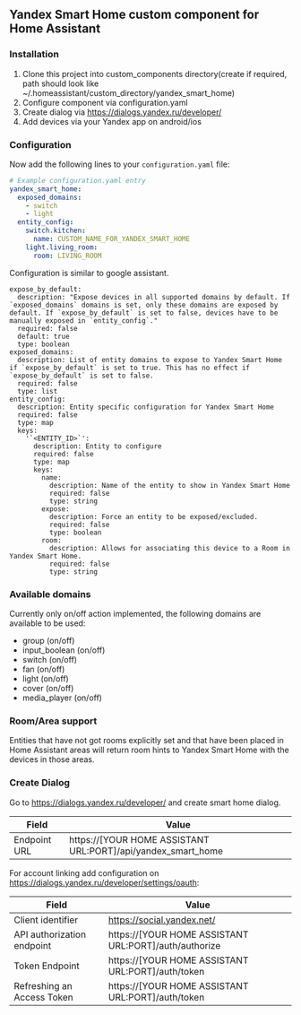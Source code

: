 ## Yandex Smart Home custom component for Home Assistant

### Installation

1. Clone this project into custom_components directory(create if required, path should look like ~/.homeassistant/custom_directory/yandex_smart_home)
2. Configure component via configuration.yaml
3. Create dialog via https://dialogs.yandex.ru/developer/
4. Add devices via your Yandex app on android/ios

### Configuration

Now add the following lines to your `configuration.yaml` file:

```yaml
# Example configuration.yaml entry
yandex_smart_home:
  exposed_domains:
    - switch
    - light
  entity_config:
    switch.kitchen:
      name: CUSTOM_NAME_FOR_YANDEX_SMART_HOME
    light.living_room:
      room: LIVING_ROOM
```

Configuration is similar to google assistant.

```
expose_by_default:
  description: "Expose devices in all supported domains by default. If `exposed_domains` domains is set, only these domains are exposed by default. If `expose_by_default` is set to false, devices have to be manually exposed in `entity_config`."
  required: false
  default: true
  type: boolean
exposed_domains:
  description: List of entity domains to expose to Yandex Smart Home if `expose_by_default` is set to true. This has no effect if `expose_by_default` is set to false.
  required: false
  type: list
entity_config:
  description: Entity specific configuration for Yandex Smart Home
  required: false
  type: map
  keys:
    '`<ENTITY_ID>`':
      description: Entity to configure
      required: false
      type: map
      keys:
        name:
          description: Name of the entity to show in Yandex Smart Home
          required: false
          type: string
        expose:
          description: Force an entity to be exposed/excluded.
          required: false
          type: boolean
        room:
          description: Allows for associating this device to a Room in Yandex Smart Home.
          required: false
          type: string
```

### Available domains

Currently only on/off action implemented, the following domains are available to be used:

- group (on/off)
- input_boolean (on/off)
- switch (on/off)
- fan (on/off)
- light (on/off)
- cover (on/off)
- media_player (on/off)

### Room/Area support

Entities that have not got rooms explicitly set and that have been placed in Home Assistant areas will return room hints to Yandex Smart Home with the devices in those areas.

### Create Dialog

Go to https://dialogs.yandex.ru/developer/ and create smart home dialog.

Field | Value
------------ | -------------
Endpoint URL | https://[YOUR HOME ASSISTANT URL:PORT]/api/yandex_smart_home

For account linking add configuration on https://dialogs.yandex.ru/developer/settings/oauth:

Field | Value
------------ | -------------
Client identifier | https://social.yandex.net/
API authorization endpoint | https://[YOUR HOME ASSISTANT URL:PORT]/auth/authorize
Token Endpoint | https://[YOUR HOME ASSISTANT URL:PORT]/auth/token
Refreshing an Access Token | https://[YOUR HOME ASSISTANT URL:PORT]/auth/token
